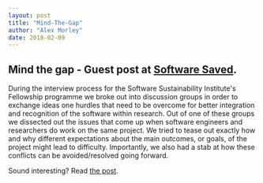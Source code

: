 ```yaml
---
layout: post
title: "Mind-The-Gap"
author: "Alex Morley"
date: 2018-02-09
---
```


## Mind the gap - Guest post at [Software Saved](https://software.ac.uk/blog/2018-02-09-bridging-gap-convincing-researchers-different-backgrounds-adopt-good-enough).

During the interview process for the Software Sustainability Institute's Fellowship programme we broke out into discussion groups in order to exchange ideas one hurdles that need to be overcome for better integration and recognition of the software within research. Out of one of these groups we dissected out the issues that come up when software engineers and researchers do work on the same project. We tried to tease out exactly how and why different expectations about the main outcomes, or goals, of the project might lead to difficulty. Importantly, we also had a stab at how these conflicts can be avoided/resolved going forward.

Sound interesting? Read [the post](https://software.ac.uk/blog/2018-02-09-bridging-gap-convincing-researchers-different-backgrounds-adopt-good-enough).
